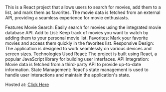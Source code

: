 This is a React project that allows users to search for movies, add them to a list, and mark them as favorites. The movie data is fetched from an external API, providing a seamless experience for movie enthusiasts.

Features
Movie Search: Easily search for movies using the integrated movie database API.
Add to List: Keep track of movies you want to watch by adding them to your personal movie list.
Favorites: Mark your favorite movies and access them quickly in the favorites list.
Responsive Design: The application is designed to work seamlessly on various devices and screen sizes.
Technologies Used
React: The project is built using React, a popular JavaScript library for building user interfaces.
API Integration: Movie data is fetched from a third-party API to provide up-to-date information.
State Management: React's state management is used to handle user interactions and maintain the application's state.

Hosted at: [Click Here](https://movie-app-react-js-nine.vercel.app/)
